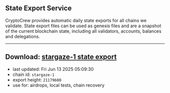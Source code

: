 ## State Export Service
CryptoCrew provides automatic daily state exports for all chains we validate. State export files can be used as genesis files and are a snapshot of the current blockchain state, including all validators, accounts, balances and delegations.

---
**Download: [stargaze-1 state export](https://dl-eu2.ccvalidators.com/SERVICE/stargaze/stargaze-1_export_21179600.json)**
---

- last updated: Fri Jun 13 2025 05:09:30
- chain id: `stargaze-1`
- export height: `21179600`
- use for: airdrops, local tests, chain recovery
